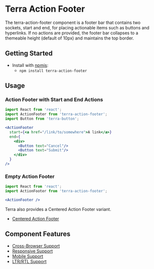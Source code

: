 # Terra Action Footer

The terra-action-footer component is a footer bar that contains two sockets, start and end, for placing actionable items such as buttons and hyperlinks. If no actions are provided, the footer bar collapses to a themeable height (default of 10px) and maintains the top border.

## Getting Started

- Install with [npmjs](https://www.npmjs.com):
  - `npm install terra-action-footer`

## Usage

### Action Footer with Start and End Actions
```jsx
import React from 'react';
import ActionFooter from 'terra-action-footer';
import Button from 'terra-button';

<ActionFooter
  start={<a href="/link/to/somewhere">A link</a>}
  end={
    <div>
      <Button text="Cancel"/>
      <Button text="Submit"/>
    </div>
  }
/>
```

### Empty Action Footer
```jsx
import React from 'react';
import ActionFooter from 'terra-action-footer';

<ActionFooter />
```

Terra also provides a Centered Action Footer variant.
* [Centered Action Footer](https://github.com/cerner/terra-core/tree/master/packages/terra-action-footer/docs/CenteredActionFooter.md)

## Component Features

 * [Cross-Browser Support](https://github.com/cerner/terra-core/wiki/Component-Features#cross-browser-support)
 * [Responsive Support](https://github.com/cerner/terra-core/wiki/Component-Features#responsive-support)
 * [Mobile Support](https://github.com/cerner/terra-core/wiki/Component-Features#mobile-support)
 * [LTR/RTL Support](https://github.com/cerner/terra-core/wiki/Component-Features#ltr--rtl-support)
